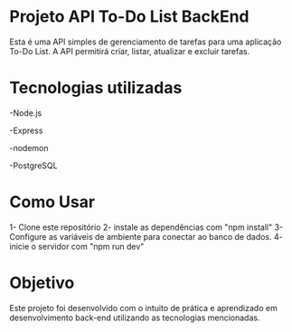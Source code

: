 # Projeto API To-Do List BackEnd

Esta é uma API simples de gerenciamento de tarefas para uma aplicação To-Do List.
A API permitirá criar, listar, atualizar e excluir tarefas.

# Tecnologias utilizadas

-Node.js

-Express

-nodemon

-PostgreSQL

# Como Usar

1- Clone este repositório
2- instale as dependências com "npm install"
3- Configure as variáveis de ambiente para conectar ao banco de dados.
4- inicie o servidor com "npm run dev"

# Objetivo

Este projeto foi desenvolvido com o intuito de prática e aprendizado em desenvolvimento back-end utilizando as tecnologias mencionadas.